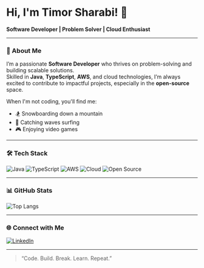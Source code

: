 # Hi, I'm Timor Sharabi! 👋

**Software Developer | Problem Solver | Cloud Enthusiast**

---

### 🚀 About Me

I’m a passionate **Software Developer** who thrives on problem-solving and building scalable solutions.  
Skilled in **Java**, **TypeScript**, **AWS**, and cloud technologies, I’m always excited to contribute to impactful projects, especially in the **open-source** space.

When I'm not coding, you'll find me:

- 🏂 Snowboarding down a mountain
- 🌊 Catching waves surfing
- 🎮 Enjoying video games

---

### 🛠️ Tech Stack

![Java](https://img.shields.io/badge/Java-ED8B00?style=for-the-badge&logo=java&logoColor=white)
![TypeScript](https://img.shields.io/badge/TypeScript-007ACC?style=for-the-badge&logo=typescript&logoColor=white)
![AWS](https://img.shields.io/badge/AWS-FF9900?style=for-the-badge&logo=amazonaws&logoColor=white)
![Cloud](https://img.shields.io/badge/Cloud-4285F4?style=for-the-badge&logo=cloudflare&logoColor=white)
![Open Source](https://img.shields.io/badge/Open%20Source-❤️-brightgreen?style=for-the-badge)

---

### 📊 GitHub Stats


![Top Langs](https://github-readme-stats.vercel.app/api/top-langs/?username=xposionn&layout=compact&theme=radical)

---

### 🌐 Connect with Me

[![LinkedIn](https://img.shields.io/badge/LinkedIn-blue?style=for-the-badge&logo=linkedin&logoColor=white)](https://www.linkedin.com/in/timor-sharabi-07a371178)

---

> “Code. Build. Break. Learn. Repeat.”


